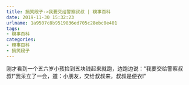 ```yaml
---
title: 搞笑段子->我要交给警察叔叔 | 糗事百科
date: 2019-11-30 15:32:23
urlname: 1a9507c8b9519836ed705c28ebc0e401
tags: 
- 糗事百科
categories:
- 糗事百科
- 搞笑段子
---
```

刚才看到一个五六岁小孩捡到五块钱起来就跑，边跑边说：“我要交给警察叔叔!”我呆立了一会，道：小朋友，交给叔叔来，叔叔是便衣!”


